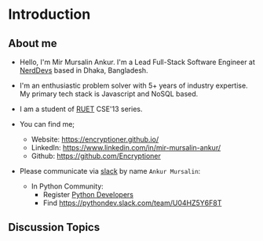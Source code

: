 # Introduction

## About me

- Hello, I'm Mir Mursalin Ankur. I'm a Lead Full-Stack Software Engineer at [NerdDevs](https://www.nerddevs.com/) based in Dhaka, Bangladesh.

- I'm an enthusiastic problem solver with 5+ years of industry expertise. My primary tech stack is Javascript and NoSQL based.

- I am a student of [RUET](https://www.ruet.ac.bd/) CSE'13 series.

- You can find me;
  - Website: https://encryptioner.github.io/
  - LinkedIn: https://www.linkedin.com/in/mir-mursalin-ankur/
  - Github: https://github.com/Encryptioner

- Please communicate via [slack](https://slack.com/) by name `Ankur Mursalin`:
  - In Python Community:
    - Register [Python Developers](https://pythondev.slack.com/)
    - Find https://pythondev.slack.com/team/U04HZ5Y6F8T


## Discussion Topics
